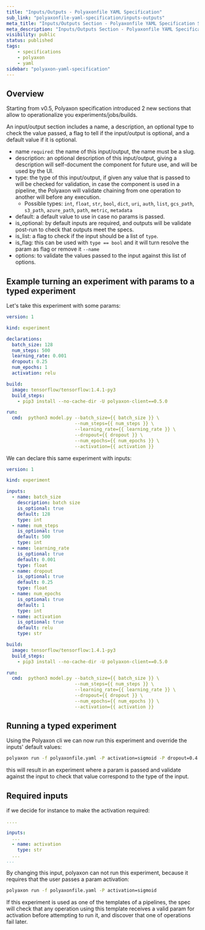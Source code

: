 ```yaml
---
title: "Inputs/Outputs - Polyaxonfile YAML Specification"
sub_link: "polyaxonfile-yaml-specification/inputs-outputs"
meta_title: "Inputs/Outputs Section - Polyaxonfile YAML Specification Sections - Polyaxon References"
meta_description: "Inputs/Outputs Section - Polyaxonfile YAML Specification Sections."
visibility: public
status: published
tags:
    - specifications
    - polyaxon
    - yaml
sidebar: "polyaxon-yaml-specification"
---
```


## Overview

Starting from v0.5, Polyaxon specification introduced 2 new sections that allow to operationalize you experiments/jobs/builds.


An input/output section includes a name, a description, an optional type to check the value passed, a flag to tell if the input/output is optional, and a default value if it is optional.

 * name `required`: the name of this input/output, the name must be a slug.
 * description: an optional description of this input/output, giving a description will self-document the component for future use, and will be used by the UI.
 * type: the type of this input/output, if given any value that is passed to will be checked for validation, 
    in case the component is used in a pipeline, the Polyaxon will validate chaining from one operation to another will before any execution.
    * Possible types: `int`, `float`, `str`, `bool`, `dict`, `uri`, `auth`, `list`, `gcs_path`, `s3_path`, `azure_path`, `path`, `metric`, `metadata`
 * default: a default value to use in case no params is passed.
 * is_optional: by default inputs are required, and outputs will be validate post-run to check that outputs meet the specs.  
 * is_list: a flag to check if the input should be a list of `type`.
 * is_flag: this can be used with `type == bool` and it will turn resolve the param as flag or remove it `--name`
 * options: to validate the values passed to the input against this list of options.
 

## Example turning an experiment with params to a typed experiment

Let's take this experiment with some params:

```yaml
version: 1

kind: experiment

declarations:
  batch_size: 128
  num_steps: 500
  learning_rate: 0.001
  dropout: 0.25
  num_epochs: 1
  activation: relu

build:
  image: tensorflow/tensorflow:1.4.1-py3
  build_steps:
    - pip3 install --no-cache-dir -U polyaxon-client==0.5.0

run:
  cmd:  python3 model.py --batch_size={{ batch_size }} \
                         --num_steps={{ num_steps }} \
                         --learning_rate={{ learning_rate }} \
                         --dropout={{ dropout }} \
                         --num_epochs={{ num_epochs }} \
                         --activation={{ activation }}

```

We can declare this same experiment with inputs:

```yaml
version: 1

kind: experiment

inputs:
  - name: batch_size
    description: batch size
    is_optional: true
    default: 128
    type: int
  - name: num_steps
    is_optional: true
    default: 500
    type: int
  - name: learning_rate
    is_optional: true
    default: 0.001
    type: float
  - name: dropout
    is_optional: true
    default: 0.25
    type: float
  - name: num_epochs
    is_optional: true
    default: 1
    type: int
  - name: activation
    is_optional: true
    default: relu
    type: str

build:
  image: tensorflow/tensorflow:1.4.1-py3
  build_steps:
    - pip3 install --no-cache-dir -U polyaxon-client==0.5.0

run:
  cmd:  python3 model.py --batch_size={{ batch_size }} \
                         --num_steps={{ num_steps }} \
                         --learning_rate={{ learning_rate }} \
                         --dropout={{ dropout }} \
                         --num_epochs={{ num_epochs }} \
                         --activation={{ activation }}
```

## Running a typed experiment

Using the Polyaxon cli we can now run this experiment and override the inputs' default values:

```bash
polyaxon run -f polyaxonfile.yaml -P activation=sigmoid -P dropout=0.4

``` 

this will result in an experiment where a param is passed and validate against the input to check that value correspond to the type of the input.

## Required inputs

if we decide for instance to make the activation required:

````yaml
....

inputs:
  ...
  - name: activation
    type: str
  ...
...
````

By changing this input, polyaxon can not run this experiment, because it requires that the user passes a param activation:


```bash
polyaxon run -f polyaxonfile.yaml -P activation=sigmoid
```

If this experiment is used as one of the templates of a pipelines, the spec will check that any operation using 
this template receives a valid param for activation before attempting to run it, and discover that one of operations fail later.
